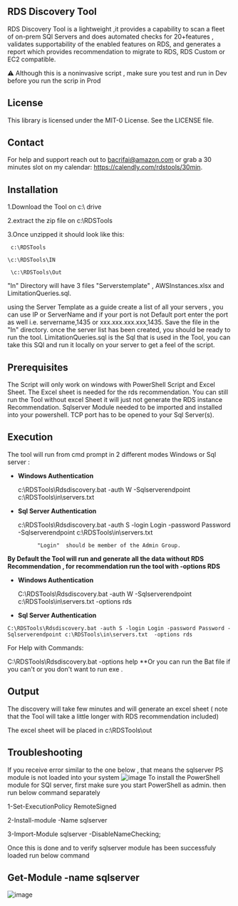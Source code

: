 ## RDS Discovery Tool 

RDS Discovery Tool is a lightweight ,it provides a capability to scan a fleet of on-prem SQl Servers  and does
automated checks for 20+features , validates supportability of the  enabled features on RDS, and generates a
report which provides recommendation to migrate to RDS, RDS Custom or EC2 compatible. 

:warning: Although this is a noninvasive script , make sure you test and run in Dev before you run the scrip in Prod 
## License
This library is licensed under the MIT-0 License. See the LICENSE file.

## Contact 
For help and support reach out to bacrifai@amazon.com or grab a 30 minutes slot  on my calendar:
https://calendly.com/rdstools/30min.

## Installation
1.Download the Tool on c:\ drive 

2.extract the zip file on c:\RDSTools

3.Once unzipped it should look like this:

     c:\RDSTools
     
    \c:\RDSTools\IN
    
     \c:\RDSTools\Out
      
  "In" Directory will have 3 files "Serverstemplate" , AWSInstances.xlsx  and LimitationQueries.sql.
  
   using the Server Template as a guide create a list of all your servers , you can use IP  or ServerName and if your port is not Default port 
   enter the port as well  i.e. servername,1435 or xxx.xxx.xxx.xxx,1435.                                                                                                    Save the file in the "In" directory. once the server list has been created, you should be ready to run the tool.
   LimitationQueries.sql is the Sql that is used in the Tool, you can take this SQl and run it locally on your server to get a feel of the script.
   

 ## Prerequisites
  The Script will only work on windows with PowerShell Script and Excel Sheet. The Excel sheet is needed for the rds recommendation.
  You can still run the Tool without excel Sheet it will just not generate the RDS instance Recommendation.
  Sqlserver Module needed to be imported and installed into your powershell.
  TCP port has to be opened to your Sql Server(s).
  ## Execution
  
  The tool will run from cmd prompt in 2 different modes Windows or Sql server :

   - **Windows Authentication** 	

      c:\RDSTools\Rdsdiscovery.bat -auth W -Sqlserverendpoint c:\RDSTools\in\servers.txt
   - **Sql Server Authentication**
   
     c:\RDSTools\Rdsdiscovery.bat -auth S -login Login -password Password -Sqlserverendpoint c:\RDSTools\in\servers.txt  
     
			   "Login"  should be member of the Admin Group.
 **By Default the Tool will run and generate all the data without RDS Recommendation , for recommendation run the tool with -options RDS**
 
   - **Windows Authentication** 	

     C:\RDSTools\Rdsdiscovery.bat -auth W -Sqlserverendpoint c:\RDSTools\in\servers.txt -options rds
     
   - **Sql Server Authentication**
   
    C:\RDSTools\Rdsdiscovery.bat -auth S -login Login -password Password -Sqlserverendpoint c:\RDSTools\in\servers.txt  -options rds

   For Help with Commands:
   
   C:\RDSTools\Rdsdiscovery.bat -options help
   **Or you can run the Bat file if you can't or you don't want to run exe .
   
  
## Output 	  
    
The discovery will take few minutes and will generate an excel sheet ( note that the Tool will take a little longer with RDS recommendation included) 

The excel sheet will be  placed in c:\RDSTools\out

## Troubleshooting
If you receive error similar to the one below , that means the sqlserver PS module is not loaded into your system 
![image](https://user-images.githubusercontent.com/95581204/194915978-410cd417-9dec-4a83-a4c5-9030cd8942fd.png)
To install the PowerShell module for SQl server, first make sure you start PowerShell as admin.
then run below command separately

1-Set-ExecutionPolicy RemoteSigned

2-Install-module -Name sqlserver

3-Import-Module sqlserver -DisableNameChecking;

Once this is done and to verify sqlserver module has been successfuly loaded run below command
 ## Get-Module -name sqlserver 
 ![image](https://user-images.githubusercontent.com/95581204/194916928-de163bf1-6106-4fb4-ad33-187bc11afa0c.png)




